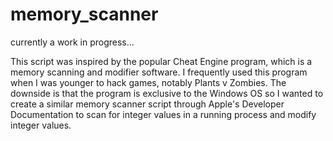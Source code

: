 # memory_scanner
currently a work in progress...

This script was inspired by the popular Cheat Engine program, which is a memory scanning and modifier software. I frequently used this program when I was younger to hack games, notably Plants v Zombies. The downside is that the program is exclusive to the Windows OS so I wanted to create a similar memory scanner script through Apple's Developer Documentation to scan for integer values in a running process and modify integer values.
